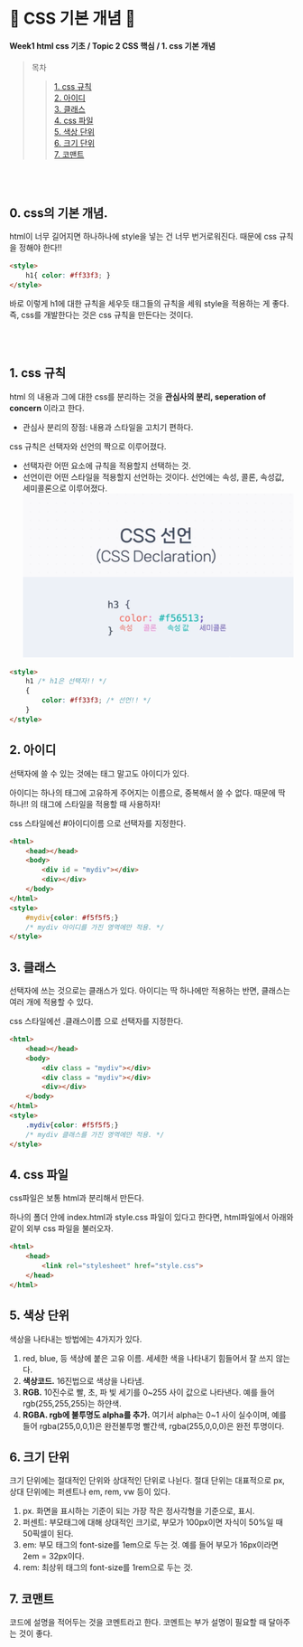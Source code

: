 # 🍔 CSS 기본 개념 🍔
#### Week1 html css 기초 / Topic 2 CSS 핵심 / 1. css 기본 개념

>목차 
>>[1. css 규칙](#1-css-규칙)<br>
[2. 아이디](#2-아이디)<br>
[3. 클래스](#3-클래스)<br>
[4. css 파일](#4-css-파일)<br>
[5. 색상 단위](#5-색상-단위)<br>
[6. 크기 단위](#6-크기-단위)<br>
[7. 코맨트](#7-코맨트)<br>

<br><br>

## 0. css의 기본 개념.

html이 너무 길어지면 하나하나에 style을 넣는 건 너무 번거로워진다. 때문에 css 규칙을 정해야 한다!!
```html
<style>
    h1{ color: #ff33f3; }
</style>
```
바로 이렇게 h1에 대한 규칙을 세우듯 태그들의 규칙을 세워 style을 적용하는 게 좋다. 즉, css를 개발한다는 것은 css 규칙을 만든다는 것이다.


<br>
<br>


 ## 1. css 규칙
html 의 내용과 그에 대한 css를 분리하는 것을 **관심사의 분리, seperation of concern** 이라고 한다.

* 관심사 분리의 장점: 내용과 스타일을 고치기 편하다.

css 규칙은 선택자와 선언의 짝으로 이루어졌다. 
* 선택자란 어떤 요소에 규칙을 적용할지 선택하는 것.
* 선언이란 어떤 스타일을 적용할지 선언하는 것이다. 선언에는 속성, 콜론, 속성값, 세미콜론으로 이루어졌다.
![Alt text](image.png)
```html
<style>
    h1 /* h1은 선택자!! */
    { 
        color: #ff33f3; /* 선언!! */
    }
</style>
```


## 2. 아이디
선택자에 쓸 수 있는 것에는 태그 말고도 아이디가 있다. 

아이디는 하나의 태그에 고유하게 주어지는 이름으로, 중복해서 쓸 수 없다. 때문에 딱 하나!! 의 태그에 스타일을 적용할 때 사용하자!

css 스타일에선 #아이디이름 으로 선택자를 지정한다.
```html
<html>
    <head></head>
    <body>
        <div id = "mydiv"></div>
        <div></div>
    </body>
</html>
<style>
    #mydiv{color: #f5f5f5;}
    /* mydiv 아이디를 가진 영역에만 적용. */
</style>
```


## 3. 클래스
선택자에 쓰는 것으로는 클래스가 있다. 아이디는 딱 하나에만 적용하는 반면, 클래스는 여러 개에 적용할 수 있다.

css 스타일에선 .클래스이름 으로 선택자를 지정한다.
```html
<html>
    <head></head>
    <body>
        <div class = "mydiv"></div>
        <div class = "mydiv"></div>
        <div></div>
    </body>
</html>
<style>
    .mydiv{color: #f5f5f5;}
    /* mydiv 클래스를 가진 영역에만 적용. */
</style>
```


## 4. css 파일
css파일은 보통 html과 분리해서 만든다. 

하나의 폴더 안에 index.html과 style.css 파일이 있다고 한다면, html파일에서 아래와 같이 외부 css 파일을 불러오자.
```html
<html>
    <head>
        <link rel="stylesheet" href="style.css">
    </head>
</html>
```


## 5. 색상 단위
색상을 나타내는 방법에는 4가지가 있다.
1. red, blue, 등 색상에 붙은 고유 이름. 세세한 색을 나타내기 힘들어서 잘 쓰지 않는다.
2. **색상코드.** 16진법으로 색상을 나타냄. 
3. **RGB.** 10진수로 빨, 초, 파 빛 세기를 0~255 사이 값으로 나타낸다. 예를 들어 rgb(255,255,255)는 하얀색. 
4. **RGBA. rgb에 불투명도 alpha를 추가.** 여기서 alpha는 0~1 사이 실수이며, 예를 들어 rgba(255,0,0,1)은 완전불투명 빨간색, rgba(255,0,0,0)은 완전 투명이다. 


## 6. 크기 단위
크기 단위에는 절대적인 단위와 상대적인 단위로 나뉜다. 절대 단위는 대표적으로 px, 상대 단위에는 퍼센트나 em, rem, vw 등이 있다. 
1. px. 화면을 표시하는 기준이 되는 가장 작은 정사각형을 기준으로, 표시. 
2. 퍼센트: 부모태그에 대해 상대적인 크기로, 부모가 100px이면 자식이 50%일 때 50픽셀이 된다.
3. em: 부모 태그의 font-size를 1em으로 두는 것. 예를 들어 부모가 16px이라면 2em = 32px이다.
4. rem: 최상위 태그의 font-size를 1rem으로 두는 것. 


## 7. 코맨트
코드에 설명을 적어두는 것을 코멘트라고 한다. 코멘트는 부가 설명이 필요할 때 달아주는 것이 좋다.